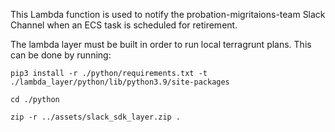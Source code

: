 This Lambda function is used to notify the probation-migritaions-team Slack Channel when an ECS task is scheduled for retirement.

The lambda layer must be built in order to run local terragrunt plans. This can be done by running:
```shell
pip3 install -r ./python/requirements.txt -t ./lambda_layer/python/lib/python3.9/site-packages

cd ./python

zip -r ../assets/slack_sdk_layer.zip .
```

